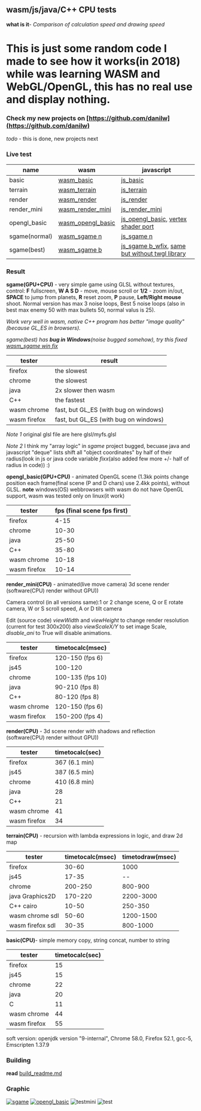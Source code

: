 wasm/js/java/C++ CPU tests
-

**what is it**- *Comparison of calculation speed and drawing speed*

# This is just some random code I made to see how it works(in 2018) while was learning WASM and WebGL/OpenGL, this has no real use and display nothing. 

### Check my new projects on [https://github.com/danilw](https://github.com/danilw)

*todo* - this is done, new projects next

### Live test

name     | wasm | javascript
-------- | ----------- | ---
basic |   [wasm_basic](https://danilw.github.io/cputests/wasm/basic/basic.html)      | [js_basic](https://danilw.github.io/cputests/js/basic.html)
terrain   | [wasm_terrain](https://danilw.github.io/cputests/wasm/terrain/terrain.html)        | [js_terrain](https://danilw.github.io/cputests/js/terrain.html)
render     | [wasm_render](https://danilw.github.io/cputests/wasm/render/html/render.html)      |  [js_render](https://danilw.github.io/cputests/js/render/render.html)    
 render_mini  |     [wasm_render_mini](https://danilw.github.io/cputests/wasm/render_mini/render_mini.html)      |  [js_render_mini](https://danilw.github.io/cputests/js/render_mini.html)
  opengl_basic  |     [wasm_opengl_basic](https://danilw.github.io/cputests/wasm/opengl_basic/opengl_basic.html)      |  [js_opengl_basic](https://danilw.github.io/cputests/js/opengl_basic.html), [vertex shader port](https://www.vertexshaderart.com/art/8AQFD78CWiZsN4phd)
sgame(normal) |  [wasm_sgame n](https://danilw.github.io/cputests/wasm/sgame/normal/sgame.html)   | [js_sgame n](https://danilw.github.io/cputests/js/sgame/normal/sgame.html)
sgame(best) |  [wasm_sgame b](https://danilw.github.io/cputests/wasm/sgame/best/sgame.html)  | [js_sgame b_wfix](https://danilw.github.io/cputests/js/sgame/best_wfix/sgame.html), [same but without twgl library](https://danilw.github.io/GLSL-howto/sgame_ntwgl/sgame.html)

### Result

**sgame(GPU+CPU)** - very simple game using GLSL without textures, control: **F** fullscreen, **W A S D** - move, mouse scroll or **1/2** - zoom in/out, **SPACE** to jump from planets, **R** reset zoom, **P** pause, **Left/Right mouse** shoot.  Normal version has max 3 noise loops, Best 5 noise loops (also in best max enemy 50 with max bullets 50, normal valus is 25).

*Work very well in wasm, native C++ program has better "image quality"(because GL_ES in browsers).*

*sgame(best) has **bug in Windows**(noise bugged somehow), try this fixed [wasm_sgame win fix](https://danilw.github.io/cputests/wasm/sgame/best_wfix/sgame.html)*

tester     | result
-------- | ----------- 
firefox |  the slowest
chrome     |   the slowest
 java    |    2x slower then wasm
 C++    |    the fastest
wasm  chrome    |   fast, but GL_ES (with bug on windows)
wasm  firefox    |   fast, but GL_ES (with bug on windows)

*Note 1* original glsl file are here glsl/myfs.glsl

*Note 2* I think my "array logic" in *sgame* project bugged, becuase java and javascript "deque" lists shift all "object coordinates" by half of their radius(look in js or java code variable *fixx*(also added few more +/- half of radius in code)) :)

**opengl_basic(GPU+CPU)** - animated OpenGL scene (1.3kk points change position each frame(final scene (P and D chars) use 2.4kk points), without GLSL. **note** windows(OS) webbrowsers with wasm do not have OpenGL support, wasm was tested only on linux(it work)

tester     | fps (final scene fps first)
-------- | ----------- 
firefox |  4-15
chrome     |   10-30
 java    |    25-50
 C++    |    35-80   
wasm  chrome    |   10-18 
wasm  firefox    |   10-14


**render_mini(CPU)** - animated(live move camera) 3d scene render (software(CPU) render without GPU))

Camera control (in all versions same):1 or 2 change scene, Q or E rotate camera, W or S scroll speed, A or D tilt camera

Edit (source code) *viewWidth* and *viewHeight* to change render resolution (current for test 300x200) also *viewScaleX/Y* to set image Scale, *disable_ani* to True will disable animations.

tester     | timetocalc(msec) 
-------- | ----------- 
firefox |  120-150 (fps 6)
js45   |  100-120 
chrome     |  100-135 (fps 10)
 java    |    90-210 (fps 8)
 C++    |    80-120 (fps 8)
wasm  chrome    |   120-150 (fps 6)
wasm  firefox    |   150-200 (fps 4)


**render(CPU)** - 3d scene render with shadows and reflection (software(CPU) render without GPU))

tester     | timetocalc(sec) 
-------- | ----------- 
firefox |  367 (6.1 min)
js45   |   387 (6.5 min)
chrome     |   410 (6.8 min)
 java    |    28
 C++    |    21   
wasm  chrome    |   41 
wasm  firefox    |   34


**terrain(CPU)** - recursion with lambda expressions in logic, and draw 2d map

tester     | timetocalc(msec) | timetodraw(msec)
-------- | ----------- | ---
firefox |   30-60      | 1000
js45   | 17-35         | --
chrome     |   200-250       | 800-900
 java  Graphics2D  |    170-220      | 2200-3000 
 C++  cairo  |    10-50      | 250-350 
wasm  chrome  sdl  |   50-60       | 1200-1500 
wasm  firefox  sdl  |  30-35       | 800-1000 


**basic(CPU)**- simple memory copy, string concat, number to string

tester     | timetocalc(sec) 
-------- | ----------- 
firefox |  15
js45   | 15  
chrome     |   22
 java    |    20
 C    |    11   
wasm  chrome    |   44 
wasm  firefox    |   55

soft version: 
openjdk version "9-internal", 
Chrome 58.0, 
Firefox 52.1, 
gcc-5, 
Emscripten 1.37.9


### Building
**read**  [build_readme.md](build_readme.md)

### Graphic
[![sgame](sgame.png)](https://youtu.be/lVCIEaFEMO4)
[![opengl_basic](testoglyt.png)](http://www.youtube.com/watch?v=405yudjksDA)
![testmini](testmini.jpg)
![test](test.png)
